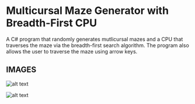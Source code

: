 # Multicursal Maze Generator with Breadth-First CPU

A C# program that randomly generates mutlicursal mazes and a CPU that traverses the maze via the breadth-first search algorithm. The 
program also allows the user to traverse the maze using arrow keys.

## IMAGES

![alt text](https://github.com/NunoAGoncalves/Multicursal-Maze-Generator/blob/master/img/CPUMaze.png)

![alt text](https://github.com/NunoAGoncalves/Multicursal-Maze-Generator/blob/master/img/multicursalMaze.png)
